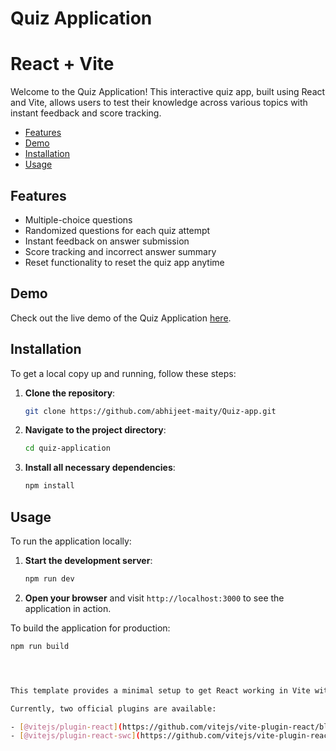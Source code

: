 
# Quiz Application
# React + Vite

Welcome to the Quiz Application! This interactive quiz app, built using React and Vite, allows users to test their knowledge across various topics with instant feedback and score tracking.

- [Features](#features)
- [Demo](#demo)
- [Installation](#installation)
- [Usage](#usage)


## Features

- Multiple-choice questions
- Randomized questions for each quiz attempt
- Instant feedback on answer submission
- Score tracking and incorrect answer summary
- Reset functionality to reset the quiz app anytime 

## Demo

Check out the live demo of the Quiz Application [here](https://quiz-app-ashen-pi.vercel.app/).

## Installation

To get a local copy up and running, follow these steps:

1. **Clone the repository**:

    ```sh
    git clone https://github.com/abhijeet-maity/Quiz-app.git
    ```

2. **Navigate to the project directory**:

    ```sh
    cd quiz-application
    ```

3. **Install all necessary dependencies**:

    ```sh
    npm install
    ```

## Usage

To run the application locally:

1. **Start the development server**:

    ```sh
    npm run dev
    ```

2. **Open your browser** and visit `http://localhost:3000` to see the application in action.

To build the application for production:

```sh
npm run build




This template provides a minimal setup to get React working in Vite with HMR and some ESLint rules.

Currently, two official plugins are available:

- [@vitejs/plugin-react](https://github.com/vitejs/vite-plugin-react/blob/main/packages/plugin-react/README.md) uses [Babel](https://babeljs.io/) for Fast Refresh
- [@vitejs/plugin-react-swc](https://github.com/vitejs/vite-plugin-react-swc) uses [SWC](https://swc.rs/) for Fast Refresh
